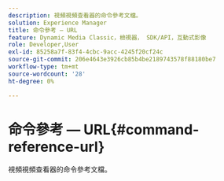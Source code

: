 ```yaml
---
description: 視頻視頻查看器的命令參考文檔。
solution: Experience Manager
title: 命令參考 — URL
feature: Dynamic Media Classic，檢視器， SDK/API，互動式影像
role: Developer,User
exl-id: 85258a7f-83f4-4cbc-9acc-4245f20cf24c
source-git-commit: 206e4643e3926cb85b4be2189743578f88180be7
workflow-type: tm+mt
source-wordcount: '28'
ht-degree: 0%

---
```


# 命令參考 — URL{#command-reference-url}

視頻視頻查看器的命令參考文檔。
